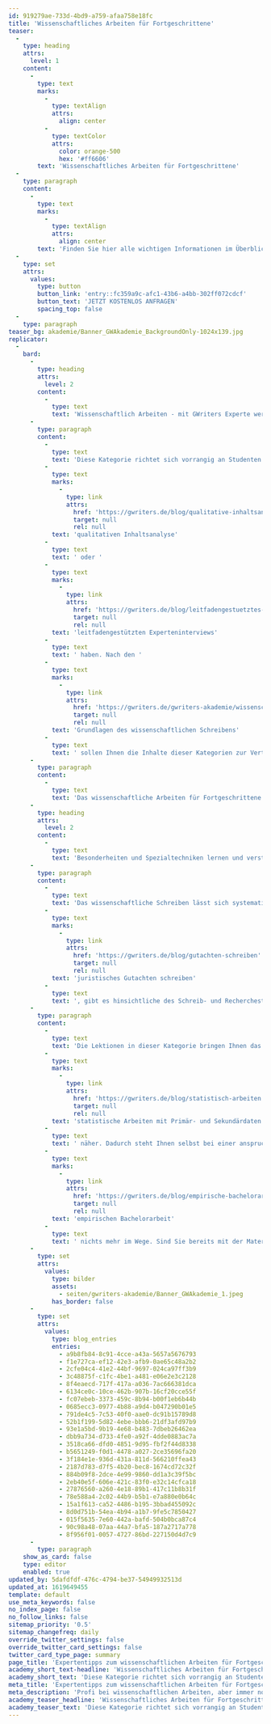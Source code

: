 ```yaml
---
id: 919279ae-733d-4bd9-a759-afaa758e18fc
title: 'Wissenschaftliches Arbeiten für Fortgeschrittene'
teaser:
  -
    type: heading
    attrs:
      level: 1
    content:
      -
        type: text
        marks:
          -
            type: textAlign
            attrs:
              align: center
          -
            type: textColor
            attrs:
              color: orange-500
              hex: '#ff6606'
        text: 'Wissenschaftliches Arbeiten für Fortgeschrittene'
  -
    type: paragraph
    content:
      -
        type: text
        marks:
          -
            type: textAlign
            attrs:
              align: center
        text: 'Finden Sie hier alle wichtigen Informationen im Überblick. Benötigen Sie weitere Unterstützung?'
  -
    type: set
    attrs:
      values:
        type: button
        button_link: 'entry::fc359a9c-afc1-43b6-a4bb-302ff072cdcf'
        button_text: 'JETZT KOSTENLOS ANFRAGEN'
        spacing_top: false
  -
    type: paragraph
teaser_bg: akademie/Banner_GWAkademie_BackgroundOnly-1024x139.jpg
replicator:
  -
    bard:
      -
        type: heading
        attrs:
          level: 2
        content:
          -
            type: text
            text: 'Wissenschaftlich Arbeiten - mit GWriters Experte werden!'
      -
        type: paragraph
        content:
          -
            type: text
            text: 'Diese Kategorie richtet sich vorrangig an Studenten und Doktoranden, die Antworten auf spezifische Detailfragen zu wissenschaftlichen Arbeitstechniken wie beispielsweise der '
          -
            type: text
            marks:
              -
                type: link
                attrs:
                  href: 'https://gwriters.de/blog/qualitative-inhaltsanalyse-voraussetzungen'
                  target: null
                  rel: null
            text: 'qualitativen Inhaltsanalyse'
          -
            type: text
            text: ' oder '
          -
            type: text
            marks:
              -
                type: link
                attrs:
                  href: 'https://gwriters.de/blog/leitfadengestuetztes-experteninterview'
                  target: null
                  rel: null
            text: 'leitfadengestützten Experteninterviews'
          -
            type: text
            text: ' haben. Nach den '
          -
            type: text
            marks:
              -
                type: link
                attrs:
                  href: 'https://gwriters.de/gwriters-akademie/wissenschaftliches-arbeiten-anfeanger'
                  target: null
                  rel: null
            text: 'Grundlagen des wissenschaftlichen Schreibens'
          -
            type: text
            text: ' sollen Ihnen die Inhalte dieser Kategorien zur Vertiefung Ihres eignen Wissens und zur Unterstützung bei Ihrer akademischen Abschlussarbeit dienen.'
      -
        type: paragraph
        content:
          -
            type: text
            text: 'Das wissenschaftliche Arbeiten für Fortgeschrittene baut auf dem wissenschaftlichen Arbeiten für Einsteiger auf. So können Sie von den absoluten Grundlagen bis zu den spezialisiertesten Arbeitstechniken alle einzelnen Lektionen strukturiert durcharbeiten und Wissenslücken schließen. Ganz gleich, ob Sie mit Ihrer Abschlussarbeit noch gar nicht begonnen haben oder Ihre fertige Masterarbeit vor der Abgabe steht.'
      -
        type: heading
        attrs:
          level: 2
        content:
          -
            type: text
            text: 'Besonderheiten und Spezialtechniken lernen und verstehen'
      -
        type: paragraph
        content:
          -
            type: text
            text: 'Das wissenschaftliche Schreiben lässt sich systematisch in Bereiche unterteilen. Aufgrund der Tatsache, dass die verschiedenen Fachbereiche spezifische Anforderungen stellen, müssen diese auch hinsichtlich der wissenschaftlichen Arbeitstechniken getrennt betrachtet werden. Ein häufiges Beispiel ist hier der Fachbereich Jura. Wenn Sie im Rahmen Ihrer Seminar- oder Abschlussarbeit ein '
          -
            type: text
            marks:
              -
                type: link
                attrs:
                  href: 'https://gwriters.de/blog/gutachten-schreiben'
                  target: null
                  rel: null
            text: 'juristisches Gutachten schreiben'
          -
            type: text
            text: ', gibt es hinsichtliche des Schreib- und Recherchestils eine ganze Reihe von Besonderheiten zu beachten.'
      -
        type: paragraph
        content:
          -
            type: text
            text: 'Die Lektionen in dieser Kategorie bringen Ihnen das wissenschaftliche Schreiben in Ihrem Fachbereich und auch fortgeschrittene Methoden wie das '
          -
            type: text
            marks:
              -
                type: link
                attrs:
                  href: 'https://gwriters.de/blog/statistisch-arbeiten'
                  target: null
                  rel: null
            text: 'statistische Arbeiten mit Primär- und Sekundärdaten'
          -
            type: text
            text: ' näher. Dadurch steht Ihnen selbst bei einer anspruchsvollen, '
          -
            type: text
            marks:
              -
                type: link
                attrs:
                  href: 'https://gwriters.de/blog/empirische-bachelorarbeit-schreiben'
                  target: null
                  rel: null
            text: 'empirischen Bachelorarbeit'
          -
            type: text
            text: ' nichts mehr im Wege. Sind Sie bereits mit der Materie vertraut, dann laden wir auch Sie herzlich dazu ein, in unsere Materialien einzusteigen, um Ihr vorhandenes Wissen zu vertiefen oder sogar eventuelle Wissenslücken zu schließen. Schließlich begleitet Sie das wissenschaftliche Arbeiten vom Beginn des Studiums bis hin zur Doktorarbeit und sogar darüber hinaus.'
      -
        type: set
        attrs:
          values:
            type: bilder
            assets:
              - seiten/gwriters-akademie/Banner_GWAkademie_1.jpeg
            has_border: false
      -
        type: set
        attrs:
          values:
            type: blog_entries
            entries:
              - a9b8fb84-8c91-4cce-a43a-5657a5676793
              - f1e727ca-ef12-42e3-afb9-0ae65c48a2b2
              - 2cfe04c4-41e2-44bf-9697-024ca97ff3b9
              - 3c48875f-c1fc-4be1-a481-e06e2e3c2128
              - 8f4eaecd-717f-417a-a036-7ac666381dca
              - 6134ce0c-10ce-462b-907b-16cf20cce55f
              - fc07ebeb-3373-459c-8b94-b00f1eb6b44b
              - 0685ecc3-0977-4b88-a9d4-b047290b01e5
              - 791de4c5-7c53-40f0-aae0-dc91b15789d8
              - 52b1f199-5d82-4ebe-bbb6-21df3afd97b9
              - 93e1a5bd-9b19-4e68-b483-7dbeb26462ea
              - dbb9a734-d733-4fe0-a92f-4dde0883ac7a
              - 3518ca66-dfd0-4851-9d95-fbf2f44d8338
              - b5651249-f0d1-4478-a027-2ce35696fa20
              - 3f184e1e-936d-431a-811d-566210ffea43
              - 2187d783-d7f5-4b20-bec8-1674cd72c32f
              - 884b09f8-2dce-4e99-9860-dd1a3c39f5bc
              - 2eb40e5f-606e-421c-83f0-e32c14cfca18
              - 27876560-a260-4e18-89b1-417c11b8b31f
              - 78e588a4-2c02-44b9-b5b1-e7a880e0b64c
              - 15a1f613-ca52-4486-b195-3bbad455092c
              - 8d0d751b-54ea-4b94-a1b7-9fe5c7850427
              - 015f5635-7e60-442a-bafd-504b0bca87c4
              - 90c98a48-07aa-44a7-bfa5-187a2717a778
              - 8f956f01-0057-4727-86bd-227150d4d7c9
      -
        type: paragraph
    show_as_card: false
    type: editor
    enabled: true
updated_by: 5dafdfdf-476c-4794-be37-54949932513d
updated_at: 1619649455
template: default
use_meta_keywords: false
no_index_page: false
no_follow_links: false
sitemap_priority: '0.5'
sitemap_changefreq: daily
override_twitter_settings: false
override_twitter_card_settings: false
twitter_card_type_page: summary
page_title: 'Expertentipps zum wissenschaftlichen Arbeiten für Fortgeschrittene'
academy_short_text-headline: 'Wissenschaftliches Arbeiten für Fortgeschrittene'
academy_short_text: 'Diese Kategorie richtet sich vorrangig an Studenten und Doktoranden, die zum Beispiel Antworten auf gewisse Detailfragen zum Literaturverzeichnis oder Zitieren suchen oder einfach zur eigenen Wissensbildung beitragen möchten. Nach der Grundlage des wissenschaftlichen Schreibens sind tiefgreifendere Faktoren wichtig. Diese gehen wir im Folgenden intensiv an.'
meta_title: 'Expertentipps zum wissenschaftlichen Arbeiten für Fortgeschrittene'
meta_description: 'Profi bei wissenschaftlichen Arbeiten, aber immer noch Detailfragen in manchen Situationen? Hier finden Sie die wichtigste Informationen auf einem Blick.'
academy_teaser_headline: 'Wissenschaftliches Arbeiten für Fortgeschrittene'
academy_teaser_text: 'Diese Kategorie richtet sich vorrangig an Studenten und Doktoranden, die zum Beispiel Antworten auf gewisse Detailfragen zum Literaturverzeichnis oder Zitieren suchen oder einfach zur eigenen Wissensbildung beitragen möchten. Nach der Grundlage des wissenschaftlichen Schreibens sind tiefgreifendere Faktoren wichtig. Diese gehen wir im Folgenden intensiv an.'
---
```

